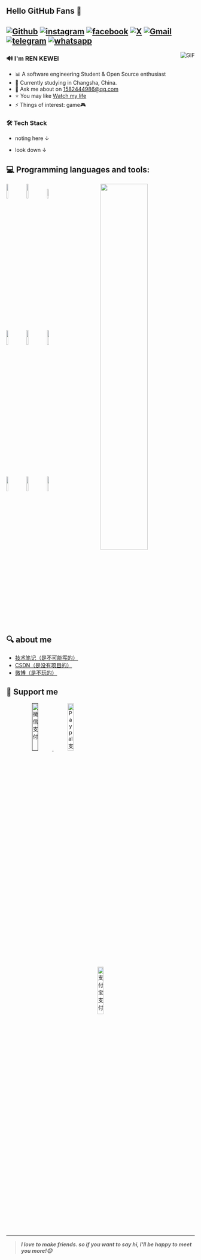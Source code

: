 ## Hello GitHub Fans 👋

[![Github](https://img.shields.io/badge/-Github-000?style=flat&logo=Github&logoColor=white)](https://github.com/REN-KEWEI)
[![instagram](https://img.shields.io/badge/-instagram-red?style=flat&logo=instagram&logoColor=white)](https://www.instagram.com/ren_kewei)
[![facebook](https://img.shields.io/badge/-facebook-blue?style=flat&logo=facebook&logoColor=white)](https://www.facebook.com/profile.php?id=100095064303339)
[![X](https://img.shields.io/badge/-twitter-black?style=flat&logo=x&logoColor=white)](https://twitter.com)
[![Gmail](https://img.shields.io/badge/-Gmail-c14438?style=flat&logo=Gmail&logoColor=white)](mailto:epiphany1582444986@gmail.com)
[![telegram](https://img.shields.io/badge/-telegram-blue?style=flat&logo=telegram&logoColor=white)](https://t.me/epiphany520)
[![whatsapp](https://img.shields.io/badge/-whatsapp-green?style=flat&logo=whatsapp&logoColor=white)](https://api.whatsapp.com/send/?phone=19705791934)
---
<img align="right" alt="GIF" src="https://raw.githubusercontent.com/JoeyBling/JoeyBling/master/pic/pusheencode.gif" />

### 🔊 I'm REN KEWEI

- 📊 A software engineering Student & Open Source enthusiast
- 🌱 Currently studying in Changsha, China.
- 💬 Ask me about on [1582444986@qq.com](mailto:1582444986@qq.com)
- ⭐ You may like [Watch my life](https://user.qzone.qq.com/1582444986/main)
- ⚡ Things of interest: game🎮

### 🛠 Tech Stack

- noting here ↓

- look down ↓

## :computer: Programming languages and tools: 
<p>
	<img width="50%" align="right" src="https://github-readme-stats.vercel.app/api?username=REN-KEWEI&show_icons=true&hide_border=true" />

<code><img width="10%" src="https://www.vectorlogo.zone/logos/java/java-ar21.svg"></code>
<code><img width="10%" src="https://www.vectorlogo.zone/logos/python/python-ar21.svg"></code>
<code><img width="8%" src="https://www.logo.wine/a/logo/C%2B%2B/C%2B%2B-Logo.wine.svg"></code>
<br />
<code><img width="10%" src="https://www.vectorlogo.zone/logos/apache_tomcat/apache_tomcat-ar21.svg"></code>
<code><img width="10%" src="https://www.vectorlogo.zone/logos/mysql/mysql-ar21.svg"></code>
<code><img width="10%" src="https://www.vectorlogo.zone/logos/mongodb/mongodb-ar21.svg"></code>
<br />
<code><img width="10%" src="https://www.vectorlogo.zone/logos/linux/linux-ar21.svg"></code>
<code><img width="10%" src="https://www.vectorlogo.zone/logos/alibabacloud/alibabacloud-ar21.svg"></code>
<code><img width="10%" src="https://www.vectorlogo.zone/logos/git-scm/git-scm-ar21.svg"></code>
</p>

## 🔍 about me

- [技术笔记（是不可能写的）](https://www.baidu.com/s?ie=utf-8&f=8&rsv_bp=1&tn=baidu&wd=%E5%B0%8F%E4%B8%91%E6%98%AF%E6%80%8E%E4%B9%88%E8%AF%9E%E7%94%9F%E7%9A%84&oq=%25E6%2596%25B0%25E9%2597%25BB&rsv_pq=8e12e939000dc183&rsv_t=0f4dqxdND0mmNx1n%2BfJsbUEhXetoqhmLd9%2B4lxVU7i1%2Fvh6XOe%2F6Aml3Wyk&rqlang=cn&rsv_dl=tb&rsv_enter=1&rsv_sug3=27&rsv_sug1=12&rsv_sug7=100&rsv_sug2=0&rsv_btype=t&inputT=11236&rsv_sug4=11236) 
- [CSDN（是没有项目的）](https://blog.csdn.net/m0_72067495)
- [微博（是不玩的）](https://weibo.com/u/5902189872)

## 💸 Support me

<p align="center">
  <a href=" " target="_blank">
    <img width="18%" alt="微信支付" src="https://www.logo.wine/a/logo/WeChat/WeChat-Logo.wine.svg"/>
  </a>
  <a href="https://www.paypal.com/qrcodes/p2pqrc/JCZSRND6NUTUY" target="_blank">
       <img width="18%" alt="Paypal支付" src="https://www.logo.wine/a/logo/PayPal/PayPal-Logo.wine.svg"/>
  </a>
  <a href="https://qr.alipay.com/fkx16357herlxaxh2hp7j4b" target="_blank">
      <img width="18%" alt="支付宝支付" src="https://www.logo.wine/a/logo/Alipay/Alipay-Logo.wine.svg"/>
  </a>
</p>

---

<!-- Its main projects -->


> ***I love to make friends. so if you want to say hi, I'll be happy to meet you more!😊***
